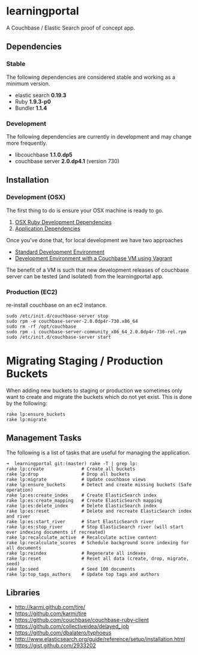 # learningportal

A Couchbase / Elastic Search proof of concept app.

## Dependencies

### Stable

The following dependencies are considered stable and working as a minimum version.

* elastic search **0.19.3**
* Ruby **1.9.3-p0**
* Bundler **1.1.4**

### Development

The following dependencies are currently in development and may change more frequently.

* libcouchbase **1.1.0.dp5**
* couchbase server **2.0.dp4.1** (version 730)

## Installation

### Development (OSX)

The first thing to do is ensure your OSX machine is ready to go.

1. [OSX Ruby Development Dependencies](learningportal/tree/master/doc/dependencies.base.md)
2. [Application Dependencies](learningportal/tree/master/doc/dependencies.application.md)

Once you've done that, for local development we have two approaches

* [Standard Development Environment](learningportal/tree/master/doc/development.standard.md)
* [Development Environment with a Couchbase VM using Vagrant](learningportal/tree/master/doc/development.vagrant.md)

The benefit of a VM is such that new development releases of couchbase server can be tested (and isolated) from the learningportal app.

### Production (EC2)

re-install couchbase on an ec2 instance.

    sudo /etc/init.d/couchbase-server stop
    sudo rpm -e couchbase-server-2.0.0dp4r-730.x86_64
    sudo rm -rf /opt/couchbase
    sudo rpm -i couchbase-server-community_x86_64_2.0.0dp4r-730-rel.rpm
    sudo /etc/init.d/couchbase-server start

# Migrating Staging / Production Buckets

When adding new buckets to staging or production we sometimes only want to create and migrate the buckets which do not yet exist.
This is done by the following:

    rake lp:ensure_buckets
    rake lp:migrate

## Management Tasks

The following is a list of tasks that are useful for managing the application.

    ➜  learningportal git:(master) rake -T | grep lp:
    rake lp:create              # Create all buckets
    rake lp:drop                # Drop all buckets
    rake lp:migrate             # Update couchbase views
    rake lp:ensure_buckets      # Detect and create missing buckets (Safe operation)
    rake lp:es:create_index     # Create ElasticSearch index
    rake lp:es:create_mapping   # Create ElasticSearch mapping
    rake lp:es:delete_index     # Delete ElasticSearch index
    rake lp:es:reset            # Delete and recreate ElasticSearch index and river
    rake lp:es:start_river      # Start ElasticSearch river
    rake lp:es:stop_river       # Stop ElasticSearch river (will start over indexing documents if recreated)
    rake lp:recalculate_active  # Recalculate active content
    rake lp:recalculate_scores  # Schedule background score indexing for all documents
    rake lp:reindex             # Regenerate all indexes
    rake lp:reset               # Reset all data (create, drop, migrate, seed)
    rake lp:seed                # Seed 100 documents
    rake lp:top_tags_authors    # Update top tags and authors

## Libraries

* http://karmi.github.com/tire/
* https://github.com/karmi/tire
* https://github.com/couchbase/couchbase-ruby-client
* https://github.com/collectiveidea/delayed_job
* https://github.com/dbalatero/typhoeus
* http://www.elasticsearch.org/guide/reference/setup/installation.html
* https://gist.github.com/2933202

